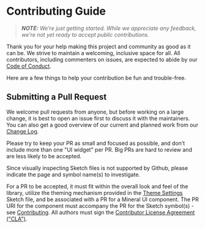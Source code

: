 # Contributing Guide

> **_NOTE:_** _We’re just getting started. While we appreciate any feedback, we’re not yet ready to accept public contributions._

Thank you for your help making this project and community as good as it can be. We strive to maintain a welcoming, inclusive space for all. All contributors, including commenters on issues, are expected to abide by our [Code of Conduct](https://github.com/mineral-ui/mineral-ui/blob/master/CODE_OF_CONDUCT.md).

Here are a few things to help your contribution be fun and trouble-free.


## Submitting a Pull Request

We welcome pull requests from anyone, but before working on a large change, it is best to open an issue first to discuss it with the maintainers. You can also get a good overview of our current and planned work from our [Change Log](./changelog.md).

Please try to keep your PR as small and focused as possible, and don’t include more than one "UI widget" per PR. Big PRs are hard to review and are less likely to be accepted.

Since visually inspecting Sketch files is not supported by Github, please indicate the page and symbol name(s) to investigate.

For a PR to be accepted, it must fit within the overall look and feel of the library, utilize the theming mechanism provided in the [Theme Settings](https://github.com/mineral-ui/design-assets/blob/master/library/Mineral%20UI%20theme%20settings.sketch) Sketch file, and be associated with a PR for a Mineral UI component. The PR URI for the component must accompany the PR for the Sketch symbol(s) - see [Contributing](https://github.com/mineral-ui/mineral-ui/blob/master/CONTRIBUTING.md). All authors must sign the [Contributor License Agreement ("CLA")](https://cla-assistant.io/mineral-ui/mineral-ui).
